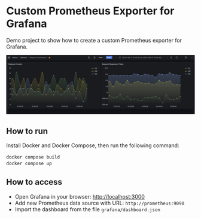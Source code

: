 # Custom Prometheus Exporter for Grafana
Demo project to show how to create a custom Prometheus exporter for Grafana.

![Preview](screenshots/preview.png)

## How to run
Install Docker and Docker Compose, then run the following command:
```bash
docker compose build
docker compose up
```

## How to access
- Open Grafana in your browser: [http://localhost:3000](http://localhost:3000)
- Add new Prometheus data source with URL: `http://prometheus:9090`
- Import the dashboard from the file `grafana/dashboard.json`

